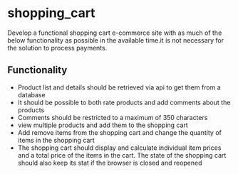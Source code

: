 # shopping_cart

Develop a functional shopping cart e-commerce site with as much of the below functionality as possible in the available time.it is not necessary for the solution to process payments.

## Functionality

- Product list and details should be retrieved via api to get them from a database
- It should be possible to both rate products and add comments about the products
- Comments should be restricted to a maximum of 350 characters
- view multiple products and add them to the shopping cart
- Add remove items from the shopping cart and change the quantity of items in the shopping cart
- The shopping cart should display and calculate individual item prices and a total price of the items in the cart. The state of the shopping cart should also keep its stat if the browser is closed and reopened
